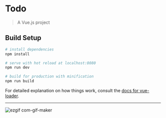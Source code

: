 # Todo

> A Vue.js project

## Build Setup

``` bash
# install dependencies
npm install

# serve with hot reload at localhost:8080
npm run dev

# build for production with minification
npm run build
```

For detailed explanation on how things work, consult the [docs for vue-loader](http://vuejs.github.io/vue-loader).

---
![ezgif com-gif-maker](https://user-images.githubusercontent.com/30181262/193456003-a2029706-4c85-4635-950b-65cfdea15d45.gif)